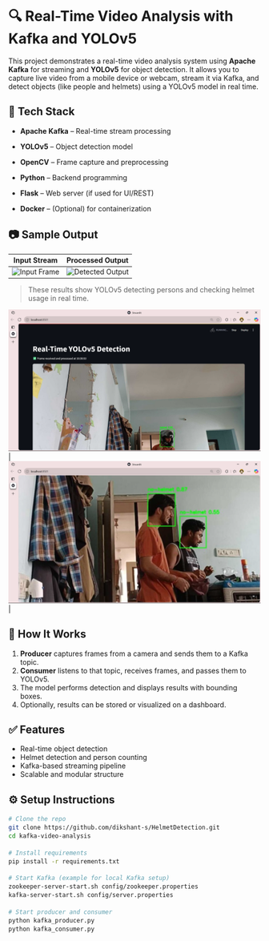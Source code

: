# 🔍 Real-Time Video Analysis with Kafka and YOLOv5

This project demonstrates a real-time video analysis system using **Apache Kafka** for streaming and **YOLOv5** for object detection. It allows you to capture live video from a mobile device or webcam, stream it via Kafka, and detect objects (like people and helmets) using a YOLOv5 model in real time.

## 🧰 Tech Stack

- **Apache Kafka** – Real-time stream processing

- **YOLOv5** – Object detection model

- **OpenCV** – Frame capture and preprocessing

- **Python** – Backend programming

- **Flask** – Web server (if used for UI/REST)

- **Docker** – (Optional) for containerization

## 📷 Sample Output

| Input Stream | Processed Output |
|--------------|------------------|
| ![Input Frame](images/input_frame.jpg) | ![Detected Output](images/output_frame.jpg) |

> These results show YOLOv5 detecting persons and checking helmet usage in real time.

![Result images1](images/Screenshot%20(127).png) | ![Result image2](images/Screenshot%20(128).png) | 

## 🚀 How It Works

1. **Producer** captures frames from a camera and sends them to a Kafka topic.
2. **Consumer** listens to that topic, receives frames, and passes them to YOLOv5.
3. The model performs detection and displays results with bounding boxes.
4. Optionally, results can be stored or visualized on a dashboard.

## ✅ Features

- Real-time object detection
- Helmet detection and person counting
- Kafka-based streaming pipeline
- Scalable and modular structure

## ⚙️ Setup Instructions

```bash
# Clone the repo
git clone https://github.com/dikshant-s/HelmetDetection.git
cd kafka-video-analysis

# Install requirements
pip install -r requirements.txt

# Start Kafka (example for local Kafka setup)
zookeeper-server-start.sh config/zookeeper.properties
kafka-server-start.sh config/server.properties

# Start producer and consumer
python kafka_producer.py
python kafka_consumer.py
